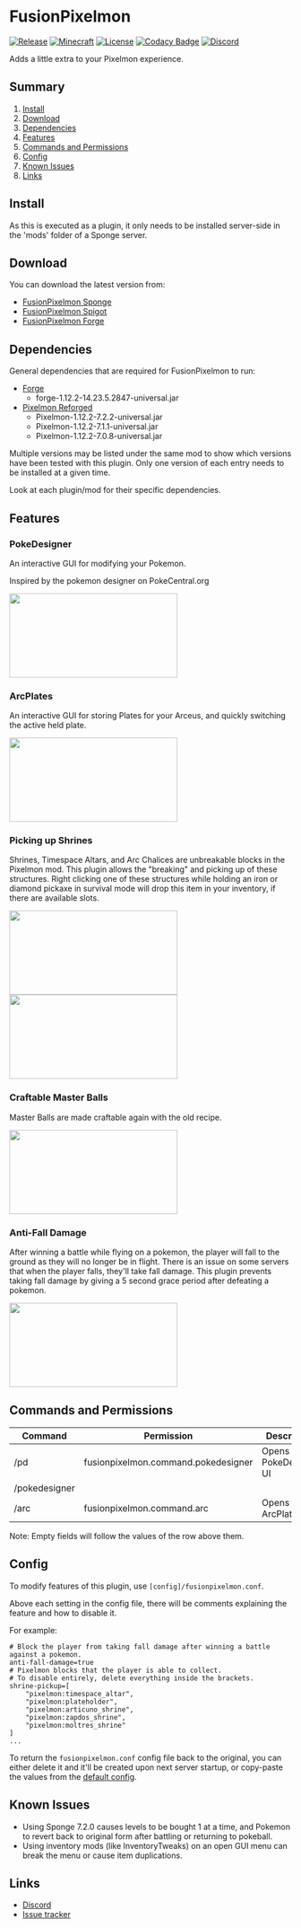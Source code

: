 # FusionPixelmon

[![Release](https://img.shields.io/github/v/release/BrendonCurmi/FusionPixelmon)](https://github.com/BrendonCurmi/FusionPixelmon/releases)
[![Minecraft](https://img.shields.io/badge/MC-1.12.2-brightgreen.svg)](https://github.com/BrendonCurmi/FusionPixelmon)
[![License](https://img.shields.io/github/license/BrendonCurmi/FusionPixelmon)](https://github.com/BrendonCurmi/FusionPixelmon/blob/master/LICENSE)
[![Codacy Badge](https://app.codacy.com/project/badge/Grade/01bca84076714665a643eedcba9d1182)](https://www.codacy.com/manual/BrendonCurmi/FusionPixelmon?utm_source=github.com&amp;utm_medium=referral&amp;utm_content=BrendonCurmi/FusionPixelmon&amp;utm_campaign=Badge_Grade)
[![Discord](https://discordapp.com/api/guilds/699764448155533404/widget.png)](https://discord.gg/VFNTycm)

Adds a little extra to your Pixelmon experience.

## Summary
1. [Install](#install)
2. [Download](#download)
3. [Dependencies](#dependencies)
4. [Features](#features)
5. [Commands and Permissions](#commands-and-permissions)
6. [Config](#config)
7. [Known Issues](#known-issues)
8. [Links](#links)

## Install
As this is executed as a plugin, it only needs to be installed server-side in the 'mods' folder of a Sponge server.

## Download
You can download the latest version from:
- [FusionPixelmon Sponge]()
- [FusionPixelmon Spigot]()
- [FusionPixelmon Forge]()

## Dependencies
General dependencies that are required for FusionPixelmon to run:
- [Forge](https://files.minecraftforge.net/maven/net/minecraftforge/forge/index_1.12.2.html)
  - forge-1.12.2-14.23.5.2847-universal.jar
- [Pixelmon Reforged](https://reforged.gg/)
  - Pixelmon-1.12.2-7.2.2-universal.jar
  - Pixelmon-1.12.2-7.1.1-universal.jar
  - Pixelmon-1.12.2-7.0.8-universal.jar

Multiple versions may be listed under the same mod to show which versions have been tested with this plugin.
Only one version of each entry needs to be installed at a given time.

Look at each plugin/mod for their specific dependencies.

## Features

### PokeDesigner
An interactive GUI for modifying your Pokemon.

Inspired by the pokemon designer on PokeCentral.org

<img src="https://raw.githubusercontent.com/BrendonCurmi/FusionPixelmon/assets/assets/readme/pokedesigner-1.gif" width="300" height="150">

### ArcPlates
An interactive GUI for storing Plates for your Arceus, and quickly switching the active held plate.

<img src="https://raw.githubusercontent.com/BrendonCurmi/FusionPixelmon/assets/assets/readme/arcplates-1.gif" width="300" height="150">

### Picking up Shrines
Shrines, Timespace Altars, and Arc Chalices are unbreakable blocks in the Pixelmon mod. This plugin allows the "breaking" and picking up of these structures.
Right clicking one of these structures while holding an iron or diamond pickaxe in survival mode will drop this item in your inventory, if there are available slots.

<img src="https://raw.githubusercontent.com/BrendonCurmi/FusionPixelmon/assets/assets/readme/pickup-1.gif" width="300" height="150">
<img src="https://raw.githubusercontent.com/BrendonCurmi/FusionPixelmon/assets/assets/readme/pickup-2.gif" width="300" height="150">

### Craftable Master Balls
Master Balls are made craftable again with the old recipe.

<img src="https://raw.githubusercontent.com/BrendonCurmi/FusionPixelmon/assets/assets/readme/masterball-1.png" width="300" height="150">

### Anti-Fall Damage
After winning a battle while flying on a pokemon, the player will fall to the ground as they will no longer be in flight.
There is an issue on some servers that when the player falls, they'll take fall damage.
This plugin prevents taking fall damage by giving a 5 second grace period after defeating a pokemon.

<img src="https://raw.githubusercontent.com/BrendonCurmi/FusionPixelmon/assets/assets/readme/fall-1.gif" width="300" height="150">

## Commands and Permissions
| Command       | Permission                          | Description               |
|---------------|-------------------------------------|---------------------------|
| /pd           | fusionpixelmon.command.pokedesigner | Opens the PokeDesigner UI |
| /pokedesigner |                                     |                           |
| /arc          | fusionpixelmon.command.arc          | Opens the ArcPlates UI    |

Note: Empty fields will follow the values of the row above them.

## Config
To modify features of this plugin, use `[config]/fusionpixelmon.conf`.

Above each setting in the config file, there will be comments explaining the feature and how to disable it.

For example:
```text
# Block the player from taking fall damage after winning a battle against a pokemon.
anti-fall-damage=true
# Pixelmon blocks that the player is able to collect.
# To disable entirely, delete everything inside the brackets.
shrine-pickup=[
    "pixelmon:timespace_altar",
    "pixelmon:plateholder",
    "pixelmon:articuno_shrine",
    "pixelmon:zapdos_shrine",
    "pixelmon:moltres_shrine"
]
...
```

To return the `fusionpixelmon.conf` config file back to the original, you can either delete it and it'll be created upon next server startup, or copy-paste the values from the [default config](https://github.com/BrendonCurmi/FusionPixelmon/blob/master/fusionpixelmon-core/src/main/resources/assets/fusionpixelmon/default.conf).

## Known Issues
- Using Sponge 7.2.0 causes levels to be bought 1 at a time, and Pokemon to revert back to original form after battling or returning to pokeball.
- Using inventory mods (like InventoryTweaks) on an open GUI menu can break the menu or cause item duplications.

## Links
- [Discord](https://discord.gg/VFNTycm)
- [Issue tracker](https://github.com/BrendonCurmi/FusionPixelmon/issues)

